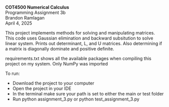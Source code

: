 **COT4500 Numerical Calculus**<br>
Programming Assignment 3b<br>
Brandon Ramlagan<br>
April 4, 2025<br>

This project implements methods for solving and manipulating matrices. This code uses Gaussian elimination and backward subsitution to solve linear system. Prints out determinant, L, and U matrices. Also determining if a matrix is diagonally dominate and positive definite. 

requirements.txt shows all the available packages when compiling this project on my system. 
Only NumPy was imported

To run:
- Download the project to your computer
- Open the project in your IDE
- In the terminal make sure your path is set to either the main or test folder
- Run python assignment_3.py or python test_assignment_3.py
